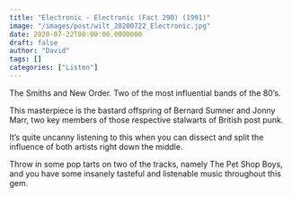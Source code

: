 ```yaml
---
title: "Electronic - Electronic (Fact 290) (1991)"
image: "/images/post/wilt_20200722_Electronic.jpg"
date: 2020-07-22T00:00:00.0000000
draft: false
author: "David"
tags: []
categories: ["Listen"]
---
```

 The Smiths and New Order. Two of the most influential bands of the 80’s.   
  
This masterpiece is the bastard offspring of Bernard Sumner and Jonny Marr, two key members of those respective stalwarts of British post punk.     
  
It’s quite uncanny listening to this when you can dissect and split the influence of both artists right down the middle.    
  
Throw in some pop tarts on two of the tracks, namely The Pet Shop Boys, and you have some insanely tasteful and listenable music throughout this gem.